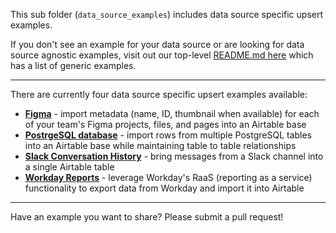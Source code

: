 This sub folder (`data_source_examples`) includes data source specific upsert examples.

If you don't see an example for your data source or are looking for data source agnostic examples, visit out our top-level [README.md here](../README.md) which has a list of generic examples.

---

There are currently four data source specific upsert examples available:

- [**Figma**](figma/using_airtable.js/) - import metadata (name, ID, thumbnail when available) for each of your team's Figma projects, files, and pages into an Airtable base 
- [**PostrgeSQL database**](postgresql/using_airtable.js/) - import rows from multiple PostgreSQL tables into an Airtable base while maintaining table to table relationships
- [**Slack Conversation History**](slack_conversation_history/using_airtable.js/) - bring messages from a Slack channel into a single Airtable table 
- [**Workday Reports**](workday) - leverage Workday's RaaS (reporting as a service) functionality to export data from Workday and import it into Airtable

---

Have an example you want to share? Please submit a pull request!
